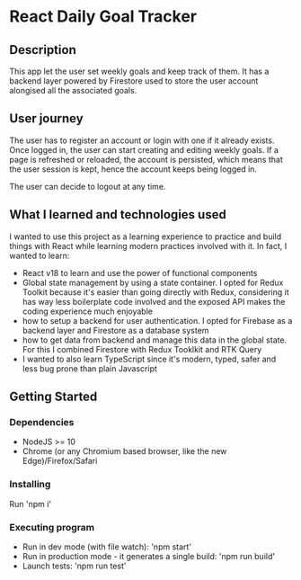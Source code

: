 # React Daily Goal Tracker

## Description

This app let the user set weekly goals and keep track of them.
It has a backend layer powered by Firestore used to store the user account alongised all the associated goals.

## User journey

The user has to register an account or login with one if it already exists.
Once logged in, the user can start creating and editing weekly goals.
If a page is refreshed or reloaded, the account is persisted, which means that the user session is kept, hence the account keeps being logged in.

The user can decide to logout at any time.

## What I learned and technologies used

I wanted to use this project as a learning experience to practice and build things with React while learning modern practices involved with it.
In fact, I wanted to learn:

- React v18 to learn and use the power of functional components
- Global state management by using a state container. I opted for Redux Toolkit because it's easier than going directly with Redux, considering it has way less boilerplate code involved and the exposed API makes the coding experience much enjoyable
- how to setup a backend for user authentication. I opted for Firebase as a backend layer and Firestore as a database system
- how to get data from backend and manage this data in the global state. For this I combined Firestore with Redux Tooklkit and RTK Query
- I wanted to also learn TypeScript since it's modern, typed, safer and less bug prone than plain Javascript

## Getting Started

### Dependencies

- NodeJS >= 10
- Chrome (or any Chromium based browser, like the new Edge)/Firefox/Safari

### Installing

Run 'npm i'

### Executing program

- Run in dev mode (with file watch): 'npm start'
- Run in production mode - it generates a single build: 'npm run build'
- Launch tests: 'npm run test'

